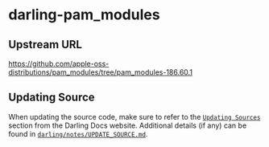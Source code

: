 # darling-pam_modules

## Upstream URL

https://github.com/apple-oss-distributions/pam_modules/tree/pam_modules-186.60.1

## Updating Source

When updating the source code, make sure to refer to the [`Updating Sources`](https://docs.darlinghq.org/contributing/updating-sources/index.html#updating-sources) section from the Darling Docs website. Additional details (if any) can be found in [`darling/notes/UPDATE_SOURCE.md`](darling/notes/UPDATE_SOURCE.md).